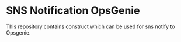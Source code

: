 # SNS Notification OpsGenie

This repository contains construct which can be used for sns notify to Opsgenie.
